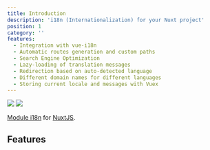 ```yaml
---
title: Introduction
description: 'i18n (Internationalization) for your Nuxt project'
position: 1
category: ''
features:
  - Integration with vue-i18n
  - Automatic routes generation and custom paths
  - Search Engine Optimization
  - Lazy-loading of translation messages
  - Redirection based on auto-detected language
  - Different domain names for different languages
  - Storing current locale and messages with Vuex
---
```


<img src="/preview.png" class="light-img" />
<img src="/preview-dark.png" class="dark-img" />

[Module i18n](https://github.com/nuxt-community/i18n-module) for [NuxtJS](https://nuxtjs.org).


## Features

<list :items="features"></list>

